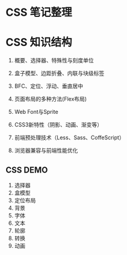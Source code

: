 ﻿# CSS 笔记整理

# CSS 知识结构
1. 概要、选择器、特殊性与刻度单位

2. 盒子模型、边距折叠、内联与块级标签

3. BFC、定位、浮动、垂直居中

4. 页面布局的多种方法(Flex布局)

5. Web Font与Sprite

6. CSS3新特性（阴影、动画、渐变等）

7. 前端预处理技术（Less、Sass、CoffeScript）

8. 浏览器兼容与前端性能优化

## CSS DEMO

 1. 选择器
 2. 盒模型
 3. 定位布局
 4. 背景
 5. 字体
 6. 文本
 7. 轮廓
 8. 转换
 9. 动画

